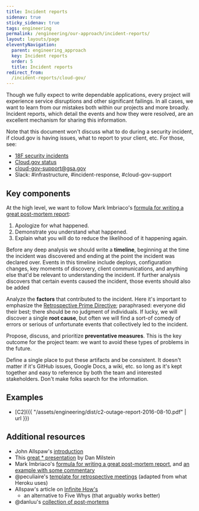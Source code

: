 ```yaml
---
title: Incident reports
sidenav: true
sticky_sidenav: true
tags: engineering
permalink: /engineering/our-approach/incident-reports/
layout: layouts/page
eleventyNavigation:
  parent: engineering_approach
  key: Incident reports
  order: 5
  title: Incident reports
redirect_from:
  /incident-reports/cloud-gov/
---
```


Though we fully expect to write dependable applications, every project will experience service disruptions and other significant failings. In all cases, we want to learn from our mistakes both within our projects and more broadly. Incident reports, which detail the events and how they were resolved, are an excellent mechanism for sharing this information.

Note that this document won't discuss what to do during a security incident, if cloud.gov is having issues, what to report to your client, etc. For those, see:
* [18F security incidents](https://github.com/18F/security-incidents)
* [Cloud.gov status](https://cloudgov.statuspage.io/)
* [cloud-gov-support@gsa.gov](mailto:cloud-gov-support@gsa.gov)
* Slack: #infrastructure, #incident-response, #cloud-gov-support

## Key components
At the high level, we want to follow Mark Imbriaco's [formula for writing a great post-mortem report](https://www.digitalocean.com/blog/inside-digitalocean-mark-imbriaco/#:~:text=Departing%20From%20GitHub):
1. Apologize for what happened.
2. Demonstrate you understand what happened.
3. Explain what you will do to reduce the likelihood of it happening again.

Before any deep analysis we should write a **timeline**, beginning at the time the incident was discovered and ending at the point the incident was declared over. Events in this timeline include deploys, configuration changes, key moments of discovery, client communications, and anything else that'd be relevant to understanding the incident. If further analysis discovers that certain events caused the incident, those events should also be added

Analyze the **factors** that contributed to the incident. Here it's important to emphasize the [Retrospective Prime Directive](https://retrospectivewiki.org/index.php?title=The_Prime_Directive); paraphrased: everyone did their best; there should be no judgment of individuals. If lucky, we will discover a single **root cause**, but often we will find a sort-of comedy of errors or serious of unfortunate events that collectively led to the incident.

Propose, discuss, and prioritize **preventative measures**. This is the key outcome for the project team: we want to avoid these types of problems in the future.

Define a single place to put these artifacts and be consistent. It doesn't matter if it's GitHub issues, Google Docs, a wiki, etc. so long as it's kept together and easy to reference by both the team and interested stakeholders. Don't make folks search for the information.

## Examples
* [C2]({{ "/assets/engineering/dist/c2-outage-report-2016-08-10.pdf" | url }})

## Additional resources
* John Allspaw's [introduction](https://codeascraft.com/2012/05/22/blameless-postmortems/)
* This [great * presentation](http://www.slideshare.net/danmil30/how-to-run-a-postmortem-with-humans-not-robots-velocity-2013) by Dan Milstein
* Mark Imbriaco's [formula for writing a great post-mortem report](https://www.digitalocean.com/blog/inside-digitalocean-mark-imbriaco/#:~:text=Departing%20From%20GitHub),
  and [an example with some commentary](https://medium.com/@faruque/post-mortem-communication-789f396c7dd6#.t1u4ziduf)
* @peculiaire's [template for retrospective meetings](https://github.com/peculiaire/incident-lifecycle/blob/master/retrotemplate.md)
  (adapted from what Heroku uses)
* Allspaw's article on [Infinite How's](https://www.oreilly.com/ideas/the-infinite-hows)
  - an alternative to Five Whys (that arguably works better)
* @danluu's [collection of post-mortems](https://github.com/danluu/post-mortems)
